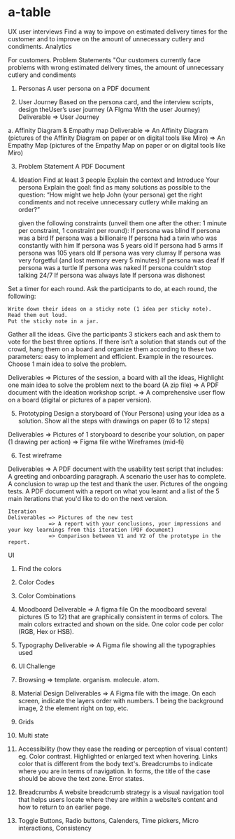 # a-table

UX
user interviews
Find a way to impove on estimated delivery times for the customer and to improve on the amount of unnecessary cutlery and condiments.
Analytics

For customers.
Problem Statements
"Our customers currently face problems with wrong estimated delivery times, the amount of unnecessary cutlery and condiments


1. Personas
A user persona on a PDF document

2. User Journey
Based on the persona card, and the interview scripts, design theUser’s user journey (A FIgma With the user Journey)
Deliverable => User Journey

 a. Affinity Diagram & Empathy map
    Deliverable => An Affinity Diagram (pictures of the Affinity    Diagram on paper or on digital tools like Miro)
                => An Empathy Map (pictures of the Empathy Map on paper or on digital tools like Miro)

3. Problem Statement
A PDF Document

4. Ideation
Find at least 3 people
Explain the context and Introduce Your persona
Explain the goal:
    find as many solutions as possible to the question: “How might we help John (your persona) get the right condiments and not receive unnecessary cutlery while making an order?”

    given the following constraints (unveil them one after the other: 1 minute per constraint, 1 constraint per round):
        If persona was blind
        If persona was a bird
        If persona was a billionaire
        If persona had a twin who was constantly with him
        If persona was 5 years old
        If persona had 5 arms
        If persona was 105 years old
        If persona was very clumsy
        If persona was very forgetful (and lost memory every 5 minutes)
        If persona was deaf
        If persona was a turtle
        If persona was naked
        If persona couldn’t stop talking 24/7
        If persona was always late
        If persona was dishonest

Set a timer for each round.
Ask the participants to do, at each round, the following:

    Write down their ideas on a sticky note (1 idea per sticky note).
    Read them out loud.
    Put the sticky note in a jar.

Gather all the ideas.
Give the participants 3 stickers each and ask them to vote for the best three options.
If there isn’t a solution that stands out of the crowd, hang them on a board and organize them according to these two parameters: easy to implement and efficient. Example in the resources.
Choose 1 main idea to solve the problem.

Deliverables => Pictures of the session, a board with all the ideas, Highlight one main idea to solve the problem next to the board (A zip file)        => A PDF document with the ideation workshop script.
             => A comprehensive user flow on a board (digital or pictures of a paper version).

5. Prototyping
 Design a storyboard of (Your Persona) using your idea as a solution.
 Show all the steps with drawings on paper (6 to 12 steps)

 Deliverables => Pictures of 1 storyboard to describe your solution, on paper (1 drawing per action)
              => Figma file withe Wireframes (mid-fi)

6. Test wireframe
   
 Deliverables =>  A PDF document with the usability test script     that includes:
        A greeting and onboarding paragraph.
        A scenario the user has to complete.
        A conclusion to wrap up the test and thank the user.
    Pictures of the ongoing tests.
    A PDF document with a report on what you learnt and a list of the 5 main iterations that you'd like to do on the next version.


    Iteration
    Deliverables => Pictures of the new test
                 => A report with your conclusions, your impressions and your key learnings from this iteration (PDF document)
                 => Comparison between V1 and V2 of the prototype in the report.


UI

1. Find the colors
2. Color Codes
3. Color Combinations

4. Moodboard
 Deliverable => A figma file
                On the moodboard several pictures (5 to 12) that are graphically consistent in terms of colors.
The main colors extracted and shown on the side.
One color code per color (RGB, Hex or HSB).

5. Typography
   Deliverable => A Figma file showing all the typographies used

6. UI Challenge
7. Browsing => 
    template.
    organism.
    molecule.
    atom.
8. Material Design
    Deliverables => 
    A Figma file with the image.
    On each screen, indicate the layers order with numbers. 1 being the background image, 2 the element right on top, etc.
9. Grids 
10. Multi state
11. Accessibility (how they ease the reading or perception of visual content)
 eg. Color contrast.
Highlighted or enlarged text when hovering.
Links color that is different from the body text's.
Breadcrumbs to indicate where you are in terms of navigation.
In forms, the title of the case should be above the text zone.
Error states.

12. Breadcrumbs
A website breadcrumb strategy is a visual navigation tool that helps users locate where they are within a website’s content and how to return to an earlier page.
13. Toggle Buttons, Radio buttons, Calenders, Time pickers, Micro interactions, Consistency
